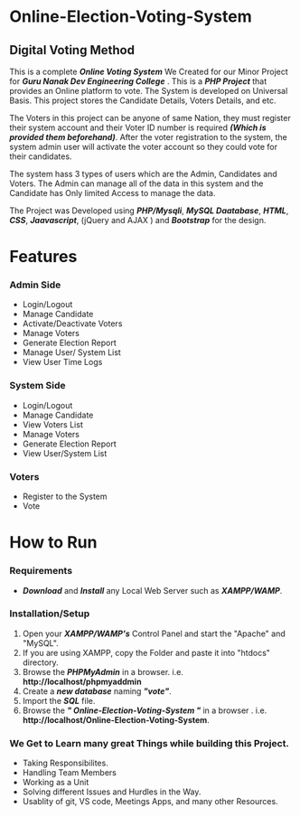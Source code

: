 # Online-Election-Voting-System

## Digital Voting Method

This is a complete **_Online Voting System_** We Created for our Minor Project for **_Guru Nanak Dev Engineering College_** . This is a **_PHP Project_** that provides an Online platform to vote. The System is developed on Universal Basis. This project stores the Candidate Details, Voters Details, and etc.

The Voters in this project can be anyone of same Nation, they must register their system account and their Voter ID number is required **_(Which is provided them beforehand)_**. After the voter registration to the system, the system admin user will activate the voter account so they could vote for their candidates.

The system hass 3 types of users which are the Admin, Candidates and Voters. The Admin can manage all of the data in this system and the Candidate has Only limited Access to manage the data.

The Project was Developed using **_PHP/Mysqli_**, **_MySQL Daatabase_**, **_HTML_**, **_CSS_**, **_Jaavascript_**, (jQuery and AJAX ) and **_Bootstrap_** for the design.

# Features

### Admin Side

- Login/Logout
- Manage Candidate
- Activate/Deactivate Voters
- Manage Voters
- Generate Election Report
- Manage User/ System List
- View User Time Logs

### System Side

- Login/Logout
- Manage Candidate
- View Voters List
- Manage Voters
- Generate Election Report
- View User/System List

### Voters

- Register to the System
- Vote

# How to Run

### Requirements

- **_Download_** and **_Install_** any Local Web Server such as **_XAMPP/WAMP_**.

### Installation/Setup

1.  Open your **_XAMPP/WAMP's_** Control Panel and start the "Apache" and "MySQL".
2.  If you are using XAMPP, copy the Folder and paste it into "htdocs" directory.
3.  Browse the **_PHPMyAdmin_** in a browser. i.e. **http://localhost/phpmyaddmin**
4.  Create a **_new database_** naming **_"vote"_**.
5.  Import the **_SQL_** file.
6.  Browse the **_" Online-Election-Voting-System "_** in a browser . i.e. **http://localhost/Online-Election-Voting-System**.

### We Get to Learn many great Things while building this Project.

- Taking Responsibilites.
- Handling Team Members
- Working as a Unit
- Solving different Issues and Hurdles in the Way.
- Usablity of git, VS code, Meetings Apps, and many other Resources.
